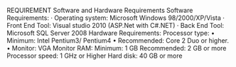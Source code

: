REQUIREMENT 
 Software and Hardware Requirements 
Software Requirements: 
· Operating system: Microsoft Windows 98/2000/XP/Vista 
· Front End Tool: Visual studio 2010 (ASP.Net with C#.NET) 
· Back End Tool: Microsoft SQL Server 2008 
Hardware Requirements: 
Processor type: 
• Minimum: Intel Pentium3/ Pentium4 
• Recommended: Core 2 Duo or higher. 
• Monitor: VGA Monitor 
 RAM: 
Minimum: 1 GB
Recommended: 2 GB or more
Processor speed: 1 GHz or Higher
Hard disk: 40 GB or more
